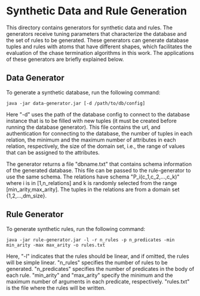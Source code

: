 # Synthetic Data and Rule Generation

This directory contains generators for synthetic data and rules. The generators receive tuning parameters that
characterize the database and the set of rules to be generated. These generators can generate database tuples and rules
with atoms that have different shapes, which facilitates the evaluation of the chase termination algorithms in this
work. The applications of these generators are briefly explained below.

## Data Generator

To generate a synthetic database, run the following command:

```
java -jar data-generator.jar [-d /path/to/db/config]
```

Here "-d" uses the path of the database config to connect to the database instance that is to be filled with new
tuples (it must be created before running the database generator). This file contains the url, and authentication for
connecting to the database, the number of tuples in each relation, the minimum and the maximum number of attributes in
each relation, respectively, the size of the domain set, i.e., the range of values that can be assigned to the
attributes.

The generator returns a file "dbname.txt" that contains schema information of the generated database. This file can be
passed to the rule-generator to use the same schema. The relations have schema "P_i(c_1,c_2,...,c_k)" where i is
in [1,n_relations] and k is randomly selected from the range [min_arity,max_arity]. The tuples in the relations are from
a domain set {1,2,...,dm_size}.

## Rule Generator

To generate synthetic rules, run the following command:

```
java -jar rule-generator.jar -l -r n_rules -p n_predicates -min min_arity -max max_arity -o rules.txt
```

Here, "-l" indicates that the rules should be linear, and if omitted, the rules will be simple linear. "n_rules"
specifies the number of rules to be generated. "n_predicates" specifies the number of predicates in the body of each
rule. "min_arity" and "max_arity" specify the minimum and the maximum number of arguments in each predicate,
respectively. "rules.txt" is the file where the rules will be written.